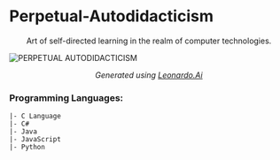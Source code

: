 # Perpetual-Autodidacticism
<p align="center">Art of self-directed learning in the realm of computer technologies.</p>

![PERPETUAL AUTODIDACTICISM](https://github.com/akarsh0913/Perpetual-Autodidacticism/assets/134067749/28854435-c69b-4b70-94e8-e75a7f11ad23)

<p align="center"><i>Generated using <a href="https://leonardo.ai/">Leonardo.Ai</a></i></p>

### Programming Languages:
```
|- C Language
|- C#
|- Java
|- JavaScript
|- Python
```
